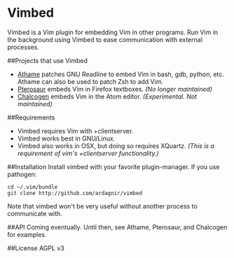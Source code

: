 Vimbed
=========

Vimbed is a Vim plugin for embedding Vim in other programs. Run Vim in the background using Vimbed to ease communication with external processes.

##Projects that use Vimbed
- [Athame](http://github.com/ardagnir/athame) patches GNU Readline to embed Vim in bash, gdb, python, etc. Athame can also be used to patch Zsh to add Vim.
- [Pterosaur](http://github.com/ardagnir/pterosaur) embeds Vim in Firefox textboxes. *(No longer maintained)*
- [Chalcogen](http://github.com/ardagnir/chalcogen) embeds Vim in the Atom editor. *(Experimental. Not maintained)*

##Requirements
- Vimbed requires Vim with +clientserver.
- Vimbed works best in GNU/Linux.
- Vimbed also works in OSX, but doing so requires XQuartz. *(This is a requirement of vim's +clientserver functionality.)*

##Installation
Install vimbed with your favorite plugin-manager. If you use pathogen:

    cd ~/.vim/bundle
    git clone http://github.com/ardagnir/vimbed

Note that vimbed won't be very useful without another process to communicate with.

##API
Coming eventually. Until then, see Athame, Pterosaur, and Chalcogen for examples.

##License
AGPL v3
